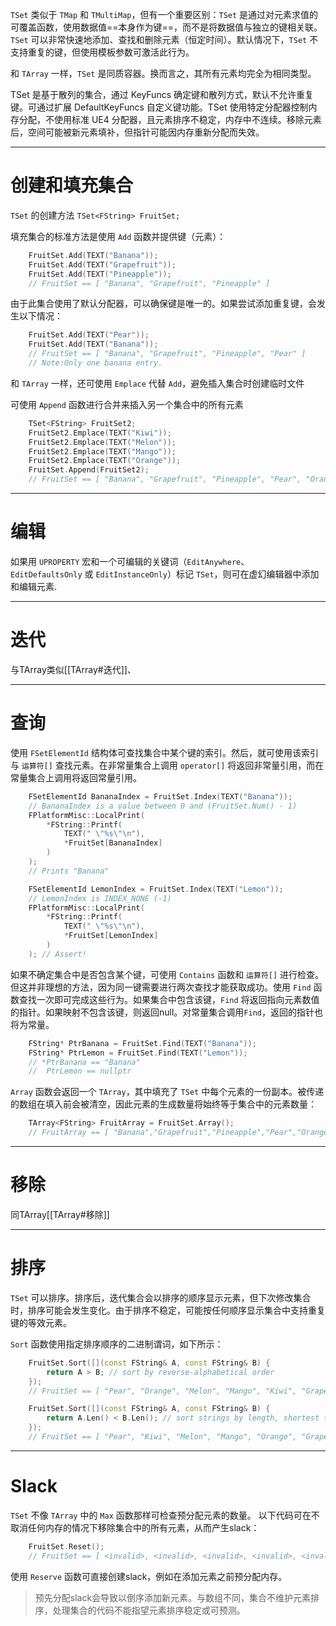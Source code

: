 `TSet` 类似于 `TMap` 和 `TMultiMap`，但有一个重要区别：`TSet` 是通过对元素求值的可覆盖函数，使用数据值==本身作为键==，而不是将数据值与独立的键相关联。`TSet` 可以非常快速地添加、查找和删除元素（恒定时间）。默认情况下，`TSet` 不支持重复的键，但使用模板参数可激活此行为。

和 `TArray` 一样，`TSet` 是同质容器。换而言之，其所有元素均完全为相同类型。

TSet 是基于散列的集合，通过 KeyFuncs 确定键和散列方式，默认不允许重复键。可通过扩展 DefaultKeyFuncs 自定义键功能。TSet 使用特定分配器控制内存分配，不使用标准 UE4 分配器，且元素排序不稳定，内存中不连续。移除元素后，空间可能被新元素填补，但指针可能因内存重新分配而失效。
___
# 创建和填充集合
`TSet` 的创建方法
`TSet<FString> FruitSet;`

填充集合的标准方法是使用 `Add` 函数并提供键（元素）：
```CPP
	FruitSet.Add(TEXT("Banana"));
	FruitSet.Add(TEXT("Grapefruit"));
	FruitSet.Add(TEXT("Pineapple"));
	// FruitSet == [ "Banana", "Grapefruit", "Pineapple" ]
```
由于此集合使用了默认分配器，可以确保键是唯一的。如果尝试添加重复键，会发生以下情况：
```CPP
	FruitSet.Add(TEXT("Pear"));
	FruitSet.Add(TEXT("Banana"));
	// FruitSet == [ "Banana", "Grapefruit", "Pineapple", "Pear" ]
	// Note:Only one banana entry.
```

和 `TArray` 一样，还可使用 `Emplace` 代替 `Add`，避免插入集合时创建临时文件

可使用 `Append` 函数进行合并来插入另一个集合中的所有元素
```CPP
	TSet<FString> FruitSet2;
	FruitSet2.Emplace(TEXT("Kiwi"));
	FruitSet2.Emplace(TEXT("Melon"));
	FruitSet2.Emplace(TEXT("Mango"));
	FruitSet2.Emplace(TEXT("Orange"));
	FruitSet.Append(FruitSet2);
	// FruitSet == [ "Banana", "Grapefruit", "Pineapple", "Pear", "Orange", "Kiwi", "Melon", "Mango" ]
```
___
# 编辑
如果用 `UPROPERTY` 宏和一个可编辑的关键词（`EditAnywhere`、`EditDefaultsOnly` 或 `EditInstanceOnly`）标记 `TSet`，则可在虚幻编辑器中添加和编辑元素.
___
# 迭代
与TArray类似[[TArray#迭代]]、
___
# 查询
使用 `FSetElementId` 结构体可查找集合中某个键的索引。然后，就可使用该索引与 `运算符[]` 查找元素。在非常量集合上调用 `operator[]` 将返回非常量引用，而在常量集合上调用将返回常量引用。

```cpp
	FSetElementId BananaIndex = FruitSet.Index(TEXT("Banana"));
	// BananaIndex is a value between 0 and (FruitSet.Num() - 1)
	FPlatformMisc::LocalPrint(
		*FString::Printf(
			TEXT(" \"%s\"\n"),
			*FruitSet[BananaIndex]
		)
	);
	// Prints "Banana"

	FSetElementId LemonIndex = FruitSet.Index(TEXT("Lemon"));
	// LemonIndex is INDEX_NONE (-1)
	FPlatformMisc::LocalPrint(
		*FString::Printf(
			TEXT(" \"%s\"\n"),
			*FruitSet[LemonIndex]
		)
	); // Assert!
```

如果不确定集合中是否包含某个键，可使用 `Contains` 函数和 `运算符[]` 进行检查。但这并非理想的方法，因为同一键需要进行两次查找才能获取成功。使用 `Find` 函数查找一次即可完成这些行为。如果集合中包含该键，`Find` 将返回指向元素数值的指针。如果映射不包含该键，则返回null。对常量集合调用`Find`，返回的指针也将为常量。

```cpp
	FString* PtrBanana = FruitSet.Find(TEXT("Banana"));
	FString* PtrLemon = FruitSet.Find(TEXT("Lemon"));
	// *PtrBanana == "Banana"
	//  PtrLemon == nullptr
```

`Array` 函数会返回一个 `TArray`，其中填充了 `TSet` 中每个元素的一份副本。被传递的数组在填入前会被清空，因此元素的生成数量将始终等于集合中的元素数量：

```cpp
	TArray<FString> FruitArray = FruitSet.Array();
	// FruitArray == [ "Banana","Grapefruit","Pineapple","Pear","Orange","Kiwi","Melon","Mango" ] (order may vary)
```
___
# 移除
同TArray[[TArray#移除]]
___
# 排序
`TSet` 可以排序。排序后，迭代集合会以排序的顺序显示元素，但下次修改集合时，排序可能会发生变化。由于排序不稳定，可能按任何顺序显示集合中支持重复键的等效元素。

`Sort` 函数使用指定排序顺序的二进制谓词，如下所示：
```cpp
	FruitSet.Sort([](const FString& A, const FString& B) {
		return A > B; // sort by reverse-alphabetical order
	});
	// FruitSet == [ "Pear", "Orange", "Melon", "Mango", "Kiwi", "Grapefruit" ] (order is temporarily guaranteed)

	FruitSet.Sort([](const FString& A, const FString& B) {
		return A.Len() < B.Len(); // sort strings by length, shortest to longest
	});
	// FruitSet == [ "Pear", "Kiwi", "Melon", "Mango", "Orange", "Grapefruit" ] (order is temporarily guaranteed)
```
___
# Slack
`TSet` 不像 `TArray` 中的 `Max` 函数那样可检查预分配元素的数量。
以下代码可在不取消任何内存的情况下移除集合中的所有元素，从而产生slack：
```cpp
	FruitSet.Reset();
	// FruitSet == [ <invalid>, <invalid>, <invalid>, <invalid>, <invalid>, <invalid> ]
```
使用 `Reserve` 函数可直接创建slack，例如在添加元素之前预分配内存。
> 预先分配slack会导致以倒序添加新元素。与数组不同，集合不维护元素排序，处理集合的代码不能指望元素排序稳定或可预测。